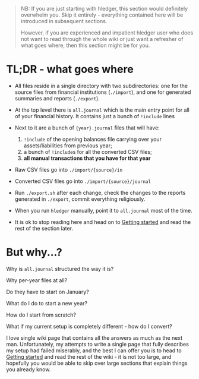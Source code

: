 > NB: If you are just starting with hledger, this section would definitely
> overwhelm you. Skip it entirely - everything contained here will be introduced in subsequent
> sections.
>
> However, if you are experienced and impatient hledger user who does not want to read through the whole wiki
> or just want a refresher of what goes where, then this section might be for you.

# TL;DR - what goes where

* All files reside in a single directory with two subdirectories: one
  for the source files from financial institutions (`./import`), and
  one for generated summaries and reports (`./export`).
  
* At the top level there is `all.journal` which is the main entry
  point for all of your financial history. It contains just a bunch
  of `!include` lines

* Next to it are a bunch of `{year}.journal` files that will have: 
  1. `!include` of the opening balances file carrying over your assets/liabilities from previous year; 
  2. a bunch of `!include`s for all the converted CSV files; 
  3. **all manual transactions that you have for that year**

* Raw CSV files go into `./import/{source}/in`

* Converted CSV files go into `./import/{source}/journal`

* Run `./export.sh` after each change, check the changes to the
  reports generated in `./export`, commit everything religiously.

* When you run `hledger` manually, point it to `all.journal` most of the time.

* It is ok to stop reading here and head on to
  [Getting started](Getting-started) and read the rest of the
  section later.

# But why...?

Why is `all.journal` structured the way it is?

Why per-year files at all?

Do they have to start on January?

What do I do to start a new year?

How do I start from scratch?

What if my current setup is completely different - how do I convert?

I love single wiki page that contains all the answers as much as the
next man. Unfortunately, my attempts to write a single page that fully
describes my setup had failed miserably, and the best I can offer you
is to head to [Getting started](Getting-started) and read the rest
of the wiki - it is not too large, and hopefully you would be able to
skip over large sections that explain things you already know.
